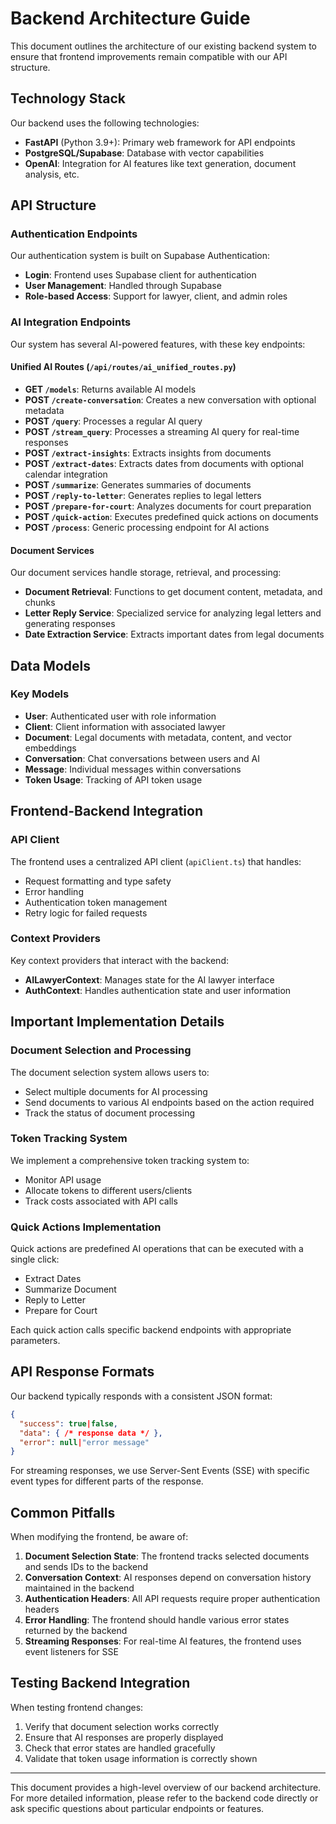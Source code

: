 # Backend Architecture Guide

This document outlines the architecture of our existing backend system to ensure that frontend improvements remain compatible with our API structure.

## Technology Stack

Our backend uses the following technologies:
- **FastAPI** (Python 3.9+): Primary web framework for API endpoints
- **PostgreSQL/Supabase**: Database with vector capabilities
- **OpenAI**: Integration for AI features like text generation, document analysis, etc.

## API Structure

### Authentication Endpoints

Our authentication system is built on Supabase Authentication:

- **Login**: Frontend uses Supabase client for authentication
- **User Management**: Handled through Supabase
- **Role-based Access**: Support for lawyer, client, and admin roles

### AI Integration Endpoints

Our system has several AI-powered features, with these key endpoints:

#### Unified AI Routes (`/api/routes/ai_unified_routes.py`)

- **GET `/models`**: Returns available AI models
- **POST `/create-conversation`**: Creates a new conversation with optional metadata
- **POST `/query`**: Processes a regular AI query
- **POST `/stream_query`**: Processes a streaming AI query for real-time responses
- **POST `/extract-insights`**: Extracts insights from documents
- **POST `/extract-dates`**: Extracts dates from documents with optional calendar integration
- **POST `/summarize`**: Generates summaries of documents
- **POST `/reply-to-letter`**: Generates replies to legal letters
- **POST `/prepare-for-court`**: Analyzes documents for court preparation
- **POST `/quick-action`**: Executes predefined quick actions on documents
- **POST `/process`**: Generic processing endpoint for AI actions

#### Document Services

Our document services handle storage, retrieval, and processing:

- **Document Retrieval**: Functions to get document content, metadata, and chunks
- **Letter Reply Service**: Specialized service for analyzing legal letters and generating responses
- **Date Extraction Service**: Extracts important dates from legal documents

## Data Models

### Key Models

- **User**: Authenticated user with role information
- **Client**: Client information with associated lawyer
- **Document**: Legal documents with metadata, content, and vector embeddings
- **Conversation**: Chat conversations between users and AI
- **Message**: Individual messages within conversations
- **Token Usage**: Tracking of API token usage

## Frontend-Backend Integration

### API Client

The frontend uses a centralized API client (`apiClient.ts`) that handles:

- Request formatting and type safety
- Error handling
- Authentication token management
- Retry logic for failed requests

### Context Providers

Key context providers that interact with the backend:

- **AILawyerContext**: Manages state for the AI lawyer interface
- **AuthContext**: Handles authentication state and user information

## Important Implementation Details

### Document Selection and Processing

The document selection system allows users to:
- Select multiple documents for AI processing
- Send documents to various AI endpoints based on the action required
- Track the status of document processing

### Token Tracking System

We implement a comprehensive token tracking system to:
- Monitor API usage
- Allocate tokens to different users/clients
- Track costs associated with API calls

### Quick Actions Implementation

Quick actions are predefined AI operations that can be executed with a single click:
- Extract Dates
- Summarize Document
- Reply to Letter
- Prepare for Court

Each quick action calls specific backend endpoints with appropriate parameters.

## API Response Formats

Our backend typically responds with a consistent JSON format:
```json
{
  "success": true|false,
  "data": { /* response data */ },
  "error": null|"error message"
}
```

For streaming responses, we use Server-Sent Events (SSE) with specific event types for different parts of the response.

## Common Pitfalls

When modifying the frontend, be aware of:

1. **Document Selection State**: The frontend tracks selected documents and sends IDs to the backend
2. **Conversation Context**: AI responses depend on conversation history maintained in the backend
3. **Authentication Headers**: All API requests require proper authentication headers
4. **Error Handling**: The frontend should handle various error states returned by the backend
5. **Streaming Responses**: For real-time AI features, the frontend uses event listeners for SSE

## Testing Backend Integration

When testing frontend changes:
1. Verify that document selection works correctly
2. Ensure that AI responses are properly displayed
3. Check that error states are handled gracefully
4. Validate that token usage information is correctly shown

---

This document provides a high-level overview of our backend architecture. For more detailed information, please refer to the backend code directly or ask specific questions about particular endpoints or features. 